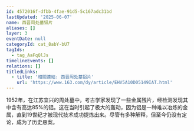 ```yaml
---
id: 4572016f-dfbb-4fae-91d5-5c167adc31bd
lastUpdated: '2025-06-07'
name: 西晋周处墓铝片
aliases: []
layer: 3
eventDate: null
categoryId: cat_8abY-bU7
tagIds:
  - tag_AaFqQlJs
timelineEvents: []
relations: []
titledLinks:
  - title: '相關連結: 西晋周处墓铝片'
    url: 'https://www.163.com/dy/article/EHV5A10D05149IAT.html'
---
```

1952年，在江苏宜兴的周处墓中，考古学家发现了一些金属残片，经检测发现其中含有高达85%的铝。这在当时引起了极大的轰动，因为铝是一种难以冶炼的金属，直到19世纪才被现代技术成功提炼出来。尽管有多种解释，但至今仍没有定论，成为了历史悬案。
